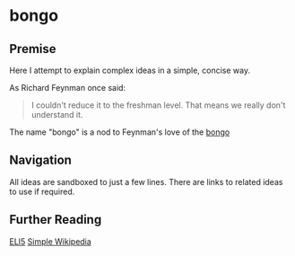 # bongo

## Premise

Here I attempt to explain complex ideas in a simple, concise way.

As Richard Feynman once said:

> I couldn't reduce it to the freshman level. That means we really don't understand it.

The name "bongo" is a nod to Feynman's love of the [bongo](https://www.youtube.com/watch?v=HKTSaezB4p8)

## Navigation

All ideas are sandboxed to just a few lines. There are links to related ideas to use if required.

## Further Reading

[ELI5](https://en.wiktionary.org/wiki/ELI5)
[Simple Wikipedia](https://simple.wikipedia.org/wiki/Main_Page)
